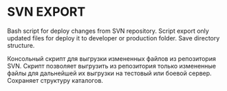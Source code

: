 SVN EXPORT
==========

Bash script for deploy changes from SVN repository. Script export only updated files for deploy it to developer or production folder. Save directory structure.


Консольный скрипт для выгрузки измененных файлов из репозитория SVN. Скрипт позволяет выгрузить из репозитория только измененные файлы для дальнейшей их выгрузки на тестовый или боевой сервер. Сохраняет структуру каталогов.
